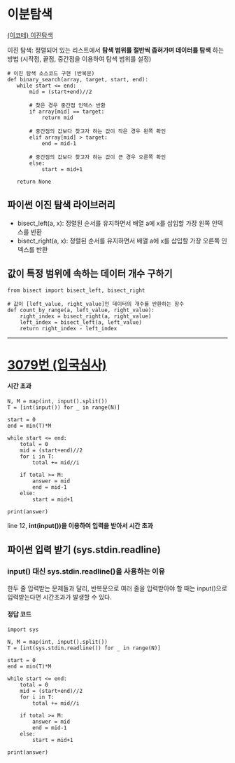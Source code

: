 # 이분탐색
[(이코테) 이진탐색](https://youtu.be/94RC-DsGMLo)

이진 탐색: 정렬되어 있는 리스트에서 __탐색 범위를 절반씩 좁혀가며 데이터를 탐색__ 하는 방법
 (시작점, 끝점, 중간점을 이용하여 탐색 범위를 설정)
 
 ```
 # 이진 탐색 소스코드 구현 (반복문)
 def binary_search(array, target, start, end):
    while start <= end:
        mid = (start+end)//2
        
        # 찾은 경우 중간점 인덱스 반환
        if array[mid] == target:
            return mid
            
        # 중간점의 값보다 찾고자 하는 값이 작은 경우 왼쪽 확인
        elif array[mid] > target:
            end = mid-1
            
        # 중간점의 값보다 찾고자 하는 값이 큰 경우 오른쪽 확인
        else:
            start = mid+1
            
    return None
```

## 파이썬 이진 탐색 라이브러리
* bisect_left(a, x): 정렬된 순서를 유지하면서 배열 a에 x를 삽입할 가장 왼쪽 인덱스를 반환
* bisect_right(a, x): 정렬된 순서를 유지하면서 배열 a에 x를 삽입할 가장 오른쪽 인덱스를 반환

## 값이 특정 범위에 속하는 데이터 개수 구하기
```
from bisect import bisect_left, bisect_right

# 값이 [left_value, right_value]인 데이터의 개수를 반환하는 함수
def count_by_range(a, left_value, right_value):
    right_index = bisect_right(a, right_value)
    left_index = bisect_left(a, left_value)
    return right_index - left_index
```


---


# [3079번 (입국심사)](https://www.acmicpc.net/problem/3079)

#### 시간 초과
```
N, M = map(int, input().split())
T = [int(input()) for _ in range(N)]

start = 0
end = min(T)*M

while start <= end:
    total = 0
    mid = (start+end)//2
    for i in T:
        total += mid//i

    if total >= M:
        answer = mid
        end = mid-1
    else:
        start = mid+1

print(answer)
```
line 12, 
__int(input())을 이용하여 입력을 받아서 시간 초과__

## 파이썬 입력 받기 (sys.stdin.readline)
### input() 대신 sys.stdin.readline()을 사용하는 이유
한두 줄 입력받는 문제들과 달리, 반복문으로 여러 줄을 입력받아야 할 때는 input()으로 입력받는다면 시간초과가 발생할 수 있다.

#### 정답 코드
```
import sys

N, M = map(int, input().split())
T = [int(sys.stdin.readline()) for _ in range(N)]

start = 0
end = min(T)*M

while start <= end:
    total = 0
    mid = (start+end)//2
    for i in T:
        total += mid//i

    if total >= M:
        answer = mid
        end = mid-1
    else:
        start = mid+1

print(answer)
```
